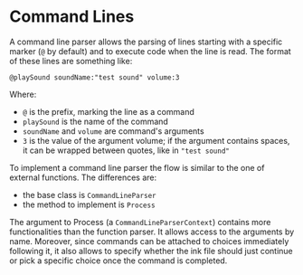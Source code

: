 ﻿---
uid: command-lines
---
# Command Lines

A command line parser allows the parsing of lines starting with a specific marker (`@` by default) and to execute code when the line is read. The format of these lines are something like:

```
@playSound soundName:"test sound" volume:3
```

Where:

- `@` is the prefix, marking the line as a command
- `playSound` is the name of the command
- `soundName` and `volume` are command's arguments
- `3` is the value of the argument volume; if the argument contains spaces, it
  can be wrapped between quotes, like
  in `"test sound"`

To implement a command line parser the flow is similar to the one of external functions. The differences are:

- the base class is `CommandLineParser`
- the method to implement is `Process`

The argument to Process (a `CommandLineParserContext`) contains more functionalities than the function parser. It allows access to the arguments by name. Moreover, since commands can be attached to choices immediately following it, it also allows to specify whether the ink file should just continue or pick a specific choice once the command is completed.
